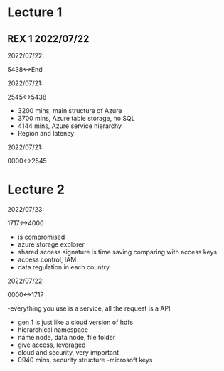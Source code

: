 # Lecture 1

## REX 1 2022/07/22

2022/07/22:

5438<->End

2022/07/21:

2545<->5438

- 3200 mins, main structure of Azure
- 3700 mins, Azure table storage, no SQL
- 4144 mins, Azure service hierarchy
- Region and latency

2022/07/21:

0000<->2545

# Lecture 2

2022/07/23:

1717<->4000

- is compromised
- azure storage explorer
- shared access signature is time saving comparing with access keys
- access control, IAM
- data regulation in each country

2022/07/22:

0000<->1717

-everything you use is a service, all the request is a API
- gen 1 is just like a cloud version of hdfs
- hierarchical namespace
- name node, data node, file folder
- give access, leveraged
- cloud and security, very important
- 0940 mins, security structure
-microsoft keys
